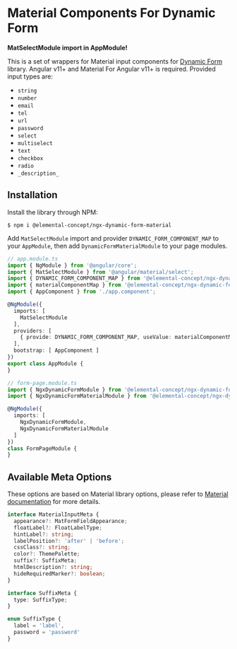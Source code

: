 # Material Components For Dynamic Form

**MatSelectModule import in AppModule!**

This is a set of wrappers for Material input components for
[Dynamic Form](https://bitbucket.org/elementalconcept/ec-fe-components/src/dev/projects/dynamic-form/) library. Angular
v11+ and Material For Angular v11+ is required. Provided input types are:

* `string`
* `number`
* `email`
* `tel`
* `url`
* `password`
* `select`
* `multiselect`
* `text`
* `checkbox`
* `radio`
* `_description_`

## Installation

Install the library through NPM:

```shell
$ npm i @elemental-concept/ngx-dynamic-form-material
```

Add `MatSelectModule` import and provider `DYNAMIC_FORM_COMPONENT_MAP` to your `AppModule`, then
add `DynamicFormMaterialModule` to your page modules.

```typescript
// app.module.ts
import { NgModule } from '@angular/core';
import { MatSelectModule } from '@angular/material/select';
import { DYNAMIC_FORM_COMPONENT_MAP } from '@elemental-concept/ngx-dynamic-form';
import { materialComponentMap } from '@elemental-concept/ngx-dynamic-form-material';
import { AppComponent } from './app.component';

@NgModule({
  imports: [
    MatSelectModule
  ],
  providers: [
    { provide: DYNAMIC_FORM_COMPONENT_MAP, useValue: materialComponentMap }
  ],
  bootstrap: [ AppComponent ]
})
export class AppModule {
}
```

```typescript
// form-page.module.ts
import { NgxDynamicFormModule } from '@elemental-concept/ngx-dynamic-form';
import { NgxDynamicFormMaterialModule } from '@elemental-concept/ngx-dynamic-form-material';

@NgModule({
  imports: [
    NgxDynamicFormModule,
    NgxDynamicFormMaterialModule
  ]
})
class FormPageModule {
}
```

## Available Meta Options

These options are based on Material library options, please refer
to [Material documentation](https://material.angular.io/components/categories) for more details.

```typescript
interface MaterialInputMeta {
  appearance?: MatFormFieldAppearance;
  floatLabel?: FloatLabelType;
  hintLabel?: string;
  labelPosition?: 'after' | 'before';
  cssClass?: string;
  color?: ThemePalette;
  suffix?: SuffixMeta;
  htmlDescription?: string;
  hideRequiredMarker?: boolean;
}

interface SuffixMeta {
  type: SuffixType;
}

enum SuffixType {
  label = 'label',
  password = 'password'
}
```
